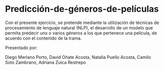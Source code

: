 # Predicción-de-géneros-de-películas
Con el presente ejercicio, se pretende mediante la utilización de técnicas de procesamiento de lenguaje natural (NLP), el desarrollo de un modelo que permita predecir uno o varios géneros a los que pertenece una película, de acuerdo con el contenido de la trama.

Presentado por:

Diego Merlano Porto,
David Oñate Acosta,
Natalia Puello Acosta,
Camilo Soto Zambrano,
Adriana Zuica Restrepo

